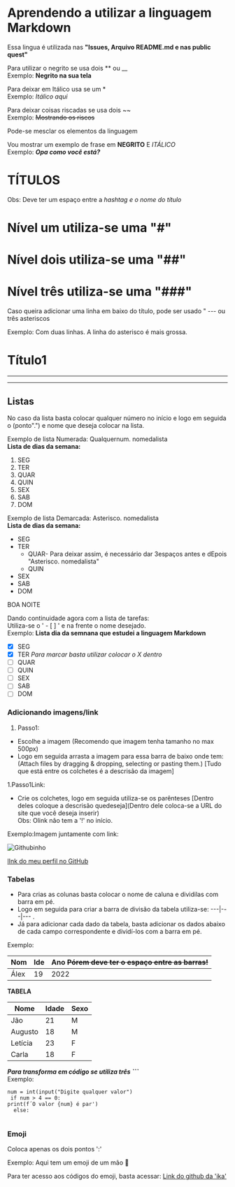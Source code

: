 # Aprendendo a utilizar a linguagem **Markdown**
Essa lingua é utilizada nas **"Issues, Arquivo README.md e nas public quest"**  

Para utilizar o negrito se usa dois **  ou __     
Exemplo: **Negrito na sua tela**  

Para deixar em Itálico usa se um *    
Exemplo: *Itálico aqui*

Para deixar coisas riscadas se usa dois ~~      
Exemplo: ~~Mostrando os riscos~~


Pode-se mesclar os elementos da linguagem     

Vou mostrar um exemplo de frase em **NEGRITO** E *ITÁLICO*          
Exemplo: __*Opa como você está?*__

# TÍTULOS 
Obs: Deve ter um espaço entre a *hashtag e o nome do título*


# Nível um utiliza-se uma "#"  
# Nível dois utiliza-se uma "##"    
# Nível três utiliza-se uma "###"  

Caso queira adicionar uma linha em baixo do título, pode ser usado " --- ou três asteriscos

Exemplo: Com duas linhas. A linha do asterisco é mais grossa.

# Título1
***
---   

## Listas  

No caso da lista basta colocar qualquer número no início e logo em seguida o (ponto".") e nome que deseja colocar na lista. 

Exemplo de lista Numerada: Qualquernum. nomedalista    
**Lista de dias da semana:**  

1. SEG
9. TER
9. QUAR
9. QUIN
9. SEX
9. SAB
9. DOM  

Exemplo de lista Demarcada: Asterisco. nomedalista    
**Lista de dias da semana:**

* SEG
* TER
   * QUAR- Para deixar assim, é necessário dar 3espaços antes e dEpois "Asterisco. nomedalista"
   * QUIN
* SEX
* SAB
* DOM

BOA NOITE

Dando continuidade agora com a lista de tarefas:   
Utiliza-se o  ' - [ ] ' e na frente o nome desejado.    
Exemplo: **Lista dia da semnana que estudei a linguagem Markdown**  
 - [x] SEG  
 - [X] TER *Para marcar basta utilizar colocar o X dentro*
 - [ ] QUAR
 - [ ] QUIN
 - [ ] SEX
 - [ ] SAB
 - [ ] DOM
 
 ### Adicionando imagens/link
 1. Passo1:
 * Escolhe a imagem (Recomendo que imagem tenha tamanho no max 500px)   
 * Logo em seguida arrasta a imagem para essa barra de baixo onde tem:   
   (Attach files by dragging & dropping, selecting or pasting them.)
      [Tudo que está entre os colchetes é a descrisão da imagem]  
      
 1.Passo1Link:
  * Crie os colchetes, logo em seguida utiliza-se os parênteses [Dentro deles coloque a descrisão quedeseja](Dentro dele coloca-se a URL do site que você deseja inserir)    
  Obs: Olink não tem a '!' no início.
  
 Exemplo:Imagem juntamente com link:    
 
 ![Githubinho](https://user-images.githubusercontent.com/119551499/207293107-028ea52e-0a35-42ff-ab85-2b8e695497eb.png) 
 
 [lInk do meu perfil no GitHub](https://github.com/AlexPRGG)
 
 ### Tabelas  
 * Para crias as colunas basta colocar o nome de caluna e dividilas com barra em pé. 
 *  Logo em seguida para criar a barra de divisão da tabela utiliza-se: ---|---|--- .
 *  Já para adicionar cada dado da tabela, basta adicionar os dados abaixo de cada campo correspondente e dividí-los com a barra em pé.   
 
  Exemplo:     
   
 Nom|Ide|Ano                                 ~~Pórem deve ter o espaço entre as barras!~~    
              ---|---|---   
              Álex | 19 | 2022        
         
 **TABELA**
 
 Nome | Idade | Sexo
 --- | --- | ---
 Jão | 21 | M
Augusto | 18 | M 
Letícia | 23 | F
Carla | 18 | F
 
 ***Para transforma em código se utiliza três ```***     
 Exemplo:
 
 ```
 num = int(input("Digite qualquer valor")   
  if num > 4 == 0:
 print(f´O valor {num} é par')
   else:
   
  ````
 ### Emoji
 
 Coloca apenas os dois pontos ':'   
 
 Exemplo: Aqui tem um emoji de um mão :vulcan_salute:  
 
 Para ter acesso aos códigos do emoji, basta acessar: [Link do github da 'ika'](https://github.com/ikatyang)
 
 
 
 
 
 
 
 
 
